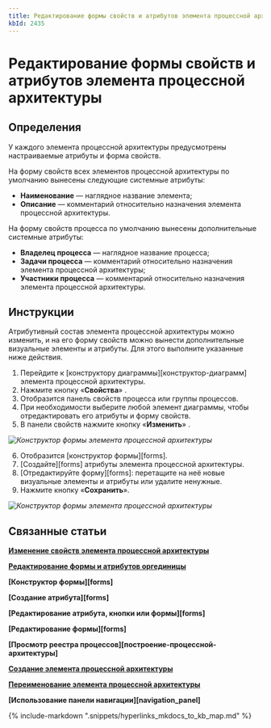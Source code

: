 ```yaml
---
title: Редактирование формы свойств и атрибутов элемента процессной архитектуры
kbId: 2435
---
```


# Редактирование формы свойств и атрибутов элемента процессной архитектуры

## Определения

У каждого элемента процессной архитектуры предусмотрены настраиваемые атрибуты и форма свойств.

На форму свойств всех элементов процессной архитектуры по умолчанию вынесены следующие системные атрибуты:

- **Наименование** — наглядное название элемента;
- **Описание** — комментарий относительно назначения элемента процессной архитектуры.

На форму свойств процесса по умолчанию вынесены дополнительные системные атрибуты:

- **Владелец процесса** — наглядное название процесса;
- **Задачи процесса** — комментарий относительно назначения элемента процессной архитектуры;
- **Участники процесса** — комментарий относительно назначения элемента процессной архитектуры.

## Инструкции

Атрибутивный состав элемента процессной архитектуры можно изменить, и на его форму свойств можно вынести дополнительные визуальные элементы и атрибуты. Для этого выполните указанные ниже действия.

1. Перейдите к [конструктору диаграммы][конструктор-диаграмм] элемента процессной архитектуры.
2. Нажмите кнопку «**Свойства**» *‌*.
3. Отобразится панель свойств процесса или группы процессов.
4. При необходимости выберите любой элемент диаграммы, чтобы отредактировать его атрибуты и форму свойств.
5. В панели свойств нажмите кнопку «**Изменить**» *‌*.

_![Конструктор формы элемента процессной архитектуры](https://kb.comindware.ru/assets/configuring_process_entity_form_designer_edit_form.png)_

6. Отобразится [конструктор формы][forms].
7. [Создайте][forms] атрибуты элемента процессной архитектуры.
8. [Отредактируйте форму][forms]: перетащите на неё новые визуальные элементы и атрибуты или удалите ненужные.
9. Нажмите кнопку «**Сохранить**».

_![Конструктор формы элемента процессной архитектуры](https://kb.comindware.ru/assets/configuring_process_entity_form_designer.png)_

## Связанные статьи

**[Изменение свойств элемента процессной архитектуры](https://kb.comindware.ru/article.php?id=2438)**

**[Редактирование формы и атрибутов оргединицы](https://kb.comindware.ru/article.php?id=2422)**

**[Конструктор формы][forms]**

**[Создание атрибута][forms]**

**[Редактирование атрибута, кнопки или формы][forms]**

**[Редактирование формы][forms]**

**[Просмотр реестра процессов][построение-процессной-архитектуры]**

**[Создание элемента процессной архитектуры](https://kb.comindware.ru/article.php?id=2432)**

**[Переименование элемента процессной архитектуры](https://kb.comindware.ru/article.php?id=2433)**

**[Использование панели навигации][navigation_panel]**

{% include-markdown ".snippets/hyperlinks_mkdocs_to_kb_map.md" %}
